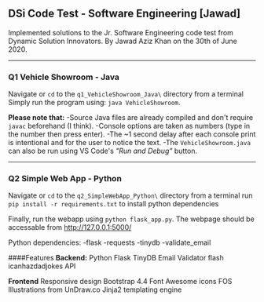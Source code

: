## DSi Code Test - Software Engineering [Jawad]

Implemented solutions to the Jr. Software Engineering code test from Dynamic Solution Innovators.
By Jawad Aziz Khan on the 30th of June 2020.

---

### Q1 Vehicle Showroom - Java

Navigate or ```cd``` to the ```q1_VehicleShowroom_Java\``` directory from a terminal
Simply run the program using: ```java VehicleShowroom```.


**Please note that:**
-Source Java files are already compiled and don't require ```javac``` beforehand (I think).
-Console options are taken as numbers (type in the number then press enter).
-The ~1 second delay after each console print is intentional and for the user to notice the text.
-The ```VehicleShowroom.java``` can also be run using VS Code's *"Run and Debug"* button.

---

### Q2 Simple Web App - Python

Navigate or ```cd``` to the ```q2_SimpleWebApp_Python\``` directory from a terminal
run ```pip install -r requirements.txt``` to install python dependencies

Finally, run the webapp using ```python flask_app.py```.
The webpage should be accessable from http://127.0.0.1:5000/

Python dependencies:
-flask
-requests
-tinydb
-validate_email



####Features
**Backend:**
Python
Flask
TinyDB
Email Validator
flash
icanhazdadjokes API

**Frontend**
Responsive design
Bootstrap 4.4
Font Awesome icons
FOS Illustrations from UnDraw.co
Jinja2 templating engine